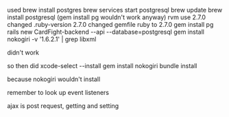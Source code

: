 used
 brew install postgres
 brew services start postgresql
 brew update
 brew install postgresql (gem install pg wouldn't work anyway)
  rvm use 2.7.0
 changed .ruby-version 2.7.0
 changed gemfile ruby to 2.7.0
 gem install pg
 rails new CardFight-backend --api --database=postgresql
 gem install nokogiri -v '1.6.2.1' | grep libxml

didn't work 

so then did 
xcode-select --install
gem install nokogiri
bundle install

 because nokogiri wouldn't install

 remember to look up event listeners

 ajax is post request, getting and setting